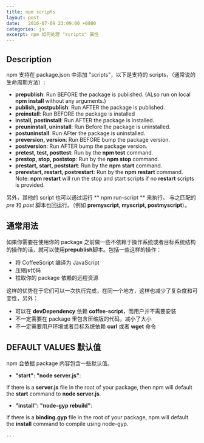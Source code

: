 ```yaml
---
title: npm scripts
layout: post
date:   2016-07-09 23:09:00 +0800
categories: js
excerpt: npm 如何处理 "scripts" 属性
---
```


## Description

npm 支持在 package.json 中添加 "scripts"，以下是支持的 scripts，（通常说的生命周期方法）:

- **prepublish**: Run BEFORE the package is published. (ALso run on local **npm install** without any arguments.)
- **publish, postpublish**: Run AFTER the package is published.
- **preinstall**: Run BEFORE the package is installed
- **install, postinstall**: Run AFTER the package is installed.
- **preuninstall, uninstall**: Run Before the package is uninstalled.
- **postuninstall**: Run AFter the package is uninstalled.
- **preversion, version**: Run BEFORE bump the package version.
- **postversion**: Run AFTER bump the package version.
- **pretest, test, posttest**: Run by the **npm test** command.
- **prestop, stop, poststop**: Run by the **npm stop** command.
- **prestart, start, poststart**: Run by the **npm start** command.
- **prerestart, restart, postrestart**: Run by the **npm restart** command. Note: **npm restart** will run the stop and start scripts if no **restart** scripts is provided.

另外，其他的 script 也可以通过运行 ** npm run-script <pkg> <stage>** 来执行。 与之匹配的 *pre* 和 *post* 脚本也回运行。（例如 **premyscript, myscript, postmyscript**）。

## 通常用法

如果你需要在使用你的 package 之前做一些不依赖于操作系统或者目标系统结构的操作的话，就可以使用**prepublish**脚本。包括一些这样的操作：

- 将 CoffeeScript 编译为 JavaScript
- 压缩js代码
- 拉取你的 package 依赖的远程资源

这样的优势在于它们可以一次执行完成，在同一个地方，这样也减少了复杂度和可变性，另外：

- 可以在 **devDependency** 依赖 **coffee-script**，而用户并不需要安装
- 不一定需要在 package 里包含压缩版的代码，减小了大小
- 不一定需要用户环境或者目标系统依赖 **curl** 或者 **wget** 命令

## DEFAULT VALUES 默认值

npm 会依据 package 内容包含一些默认值。

- **"start": "node server.js"**:

 If there is a **server.js** file in the root of your package, then npm will default the **start** command to **node server.js**.

- **"install": "node-gyp rebuild"**:

 If there is a **binding.gyp** file in the root of your package, npm will default the **install** command to compile using node-gyp.



 `...`
